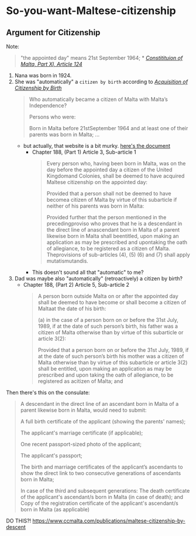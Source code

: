 # So-you-want-Maltese-citizenship

## Argument for Citizenship

Note: 
  > "the appointed day" means 21st September 1964;
      * <cite><a target="_blank" rel="noopener noreferrer" href="https://legislation.mt/eli/const/eng/pdf">Constitituion of Malta, Part XI, Article 124</a></cite>


1. Nana was born in 1924.
2. She was "automatically" a `citizen by birth` according to <cite><a target="_blank" rel="noopener noreferrer" href="https://komunita.gov.mt/en/services/acquisition-of-citizenship/">Acquisition of Citizenship by Birth</a></cite>
    > Who automatically became a citizen of Malta with Malta’s Independence?
    >
    > Persons who were:
    > 
    > Born in Malta before 21stSeptember 1964 and at least one of their parents was born in Malta; ...
    * but actually, that website is a bit murky. [here's the document](https://legislation.mt/eli/cap/188/eng/pdf)
        * Chapter 188, (Part 1) Article 3, Sub-article 1
            > Every person who, having been born in Malta, was on the day before the appointed day a citizen of the United Kingdomand Colonies, shall be deemed to have acquired Maltese citizenship on the appointed day:
            > 
            > Provided that a person shall not be deemed to have becomea citizen of Malta by virtue of this subarticle if neither of his parents was born in Malta:
            > 
            > Provided further that the person mentioned in the precedingproviso who proves that he is a descendant in the direct line of anascendant born in Malta of a parent likewise born in Malta shall beentitled, upon making an application as may be prescribed and upontaking the oath of allegiance, to be registered as a citizen of Malta. Theprovisions of sub-articles (4), (5) (6) and (7) shall apply mutatismutandis.
        * This doesn't sound all that "automatic" to me?
3. Dad was maybe also "automatically" (retroactively) a citizen by birth?
    * Chapter 188, (Part 2) Article 5, Sub-article 2
        > A person born outside Malta on or after the appointed day shall be deemed to have become or shall become a citizen of Maltaat the date of his birth:
        >
        > (a) in the case of a person born on or before the 31st July, 1989, if at the date of such person’s birth, his father was a citizen of Malta otherwise than by virtue of this subarticle or article 3(2):
        >
        > Provided that a person born on or before the 31st July, 1989, if at the date of such person’s birth his mother was a citizen of Malta otherwise than by virtue of this subarticle or article 3(2) shall be entitled, upon making an application as may be prescribed and upon taking the oath of allegiance, to be registered as acitizen of Malta; and
        

Then there's this on the consulate:
  > A descendant in the direct line of an ascendant born in Malta of a parent likewise born in Malta, would need to submit:
  >
  > A full birth certificate of the applicant (showing the parents' names);
  > 
  > The applicant's marriage certificate (if applicable);
  > 
  > One recent passport-sized photo of the applicant;
  > 
  > The applicant's passport;
  > 
  > The birth and marriage certificates of the applicant’s ascendants to show the direct link to two consecutive generations of ascendants born in Malta;
  > 
  > In case of the third and subsequent generations:
  > The death certificate of the applicant's ascendant/s born in Malta (in case of death); and
  > Copy of the registration certificate of the applicant's ascendant/s born in Malta (as applicable)

DO THIS?! https://www.ccmalta.com/publications/maltese-citizenship-by-descent
